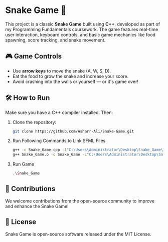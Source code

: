 # Snake Game 🐍

This project is a classic **Snake Game** built using **C++**, developed as part of my Programming Fundamentals coursework. The game features real-time user interaction, keyboard controls, and basic game mechanics like food spawning, score tracking, and snake movement.

## 🎮 Game Controls

- Use **arrow keys** to move the snake (A, W, S, D).
- Eat the food to grow the snake and increase your score.
- Avoid crashing into the walls or yourself — or it's game over!

## 🛠️ How to Run

Make sure you have a C++ compiler installed. Then:

1. Clone the repository:

   ```bash
   git clone https://github.com/Asharr-Ali/Snake-Game.git

2. Run Following Commands to Link SFML Files

   ```bash
   g++ -c Snake_Game.cpp -I"C:\Users\Administrator\Desktop\Snake_Game\SFML\include"
   g++ Snake_Game.o -o Snake_Game -L"C:\Users\Administrator\Desktop\Snake_Game\SFML\lib" -lsfml-graphics -lsfml-window -lsfml-system -lsfml-audio

3. Run Game

   ```bash
   .\Snake_Game
   
## 🤝 Contributions

We welcome contributions from the open-source community to improve and enhance the Snake Game!

## 📄 License

Snake Game is open-source software released under the MIT License.
